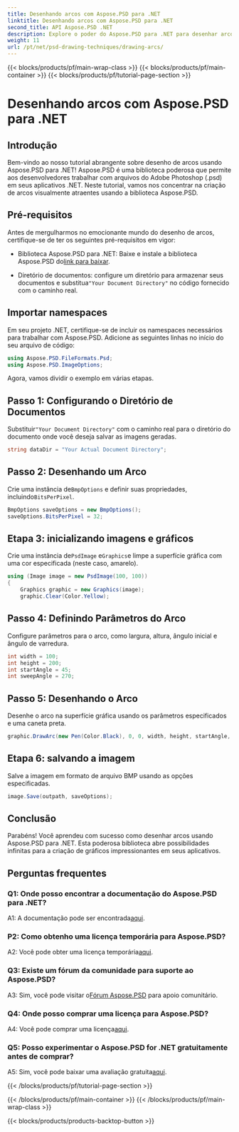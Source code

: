 ```yaml
---
title: Desenhando arcos com Aspose.PSD para .NET
linktitle: Desenhando arcos com Aspose.PSD para .NET
second_title: API Aspose.PSD .NET
description: Explore o poder do Aspose.PSD para .NET para desenhar arcos sem esforço. Siga nosso tutorial passo a passo para obter gráficos impressionantes em seus aplicativos.
weight: 11
url: /pt/net/psd-drawing-techniques/drawing-arcs/
---
```


{{< blocks/products/pf/main-wrap-class >}}
{{< blocks/products/pf/main-container >}}
{{< blocks/products/pf/tutorial-page-section >}}

# Desenhando arcos com Aspose.PSD para .NET

## Introdução

Bem-vindo ao nosso tutorial abrangente sobre desenho de arcos usando Aspose.PSD para .NET! Aspose.PSD é uma biblioteca poderosa que permite aos desenvolvedores trabalhar com arquivos do Adobe Photoshop (.psd) em seus aplicativos .NET. Neste tutorial, vamos nos concentrar na criação de arcos visualmente atraentes usando a biblioteca Aspose.PSD.

## Pré-requisitos

Antes de mergulharmos no emocionante mundo do desenho de arcos, certifique-se de ter os seguintes pré-requisitos em vigor:

- Biblioteca Aspose.PSD para .NET: Baixe e instale a biblioteca Aspose.PSD do[link para baixar](https://releases.aspose.com/psd/net/).

-  Diretório de documentos: configure um diretório para armazenar seus documentos e substitua`"Your Document Directory"` no código fornecido com o caminho real.

## Importar namespaces

Em seu projeto .NET, certifique-se de incluir os namespaces necessários para trabalhar com Aspose.PSD. Adicione as seguintes linhas no início do seu arquivo de código:

```csharp
using Aspose.PSD.FileFormats.Psd;
using Aspose.PSD.ImageOptions;
```

Agora, vamos dividir o exemplo em várias etapas.

## Passo 1: Configurando o Diretório de Documentos

 Substituir`"Your Document Directory"` com o caminho real para o diretório do documento onde você deseja salvar as imagens geradas.

```csharp
string dataDir = "Your Actual Document Directory";
```

## Passo 2: Desenhando um Arco

 Crie uma instância de`BmpOptions` e definir suas propriedades, incluindo`BitsPerPixel`.

```csharp
BmpOptions saveOptions = new BmpOptions();
saveOptions.BitsPerPixel = 32;
```

## Etapa 3: inicializando imagens e gráficos

 Crie uma instância de`PsdImage` e`Graphics`e limpe a superfície gráfica com uma cor especificada (neste caso, amarelo).

```csharp
using (Image image = new PsdImage(100, 100))
{
    Graphics graphic = new Graphics(image);
    graphic.Clear(Color.Yellow);
```

## Passo 4: Definindo Parâmetros do Arco

Configure parâmetros para o arco, como largura, altura, ângulo inicial e ângulo de varredura.

```csharp
int width = 100;
int height = 200;
int startAngle = 45;
int sweepAngle = 270;
```

## Passo 5: Desenhando o Arco

Desenhe o arco na superfície gráfica usando os parâmetros especificados e uma caneta preta.

```csharp
graphic.DrawArc(new Pen(Color.Black), 0, 0, width, height, startAngle, sweepAngle);
```

## Etapa 6: salvando a imagem

Salve a imagem em formato de arquivo BMP usando as opções especificadas.

```csharp
image.Save(outpath, saveOptions);
```

## Conclusão

Parabéns! Você aprendeu com sucesso como desenhar arcos usando Aspose.PSD para .NET. Esta poderosa biblioteca abre possibilidades infinitas para a criação de gráficos impressionantes em seus aplicativos.

## Perguntas frequentes

### Q1: Onde posso encontrar a documentação do Aspose.PSD para .NET?

 A1: A documentação pode ser encontrada[aqui](https://reference.aspose.com/psd/net/).

### P2: Como obtenho uma licença temporária para Aspose.PSD?

 A2: Você pode obter uma licença temporária[aqui](https://purchase.aspose.com/temporary-license/).

### Q3: Existe um fórum da comunidade para suporte ao Aspose.PSD?

 A3: Sim, você pode visitar o[Fórum Aspose.PSD](https://forum.aspose.com/c/psd/34) para apoio comunitário.

### Q4: Onde posso comprar uma licença para Aspose.PSD?

 A4: Você pode comprar uma licença[aqui](https://purchase.aspose.com/buy).

### Q5: Posso experimentar o Aspose.PSD for .NET gratuitamente antes de comprar?

 A5: Sim, você pode baixar uma avaliação gratuita[aqui](https://releases.aspose.com/).

{{< /blocks/products/pf/tutorial-page-section >}}

{{< /blocks/products/pf/main-container >}}
{{< /blocks/products/pf/main-wrap-class >}}

{{< blocks/products/products-backtop-button >}}
